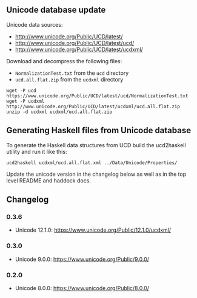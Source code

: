 ## Unicode database update
Unicode data sources:
* http://www.unicode.org/Public/UCD/latest/
* http://www.unicode.org/Public/UCD/latest/ucd/
* http://www.unicode.org/Public/UCD/latest/ucdxml/

Download and decompress the following files:
* `NormalizationTest.txt` from the `ucd` directory
* `ucd.all.flat.zip` from the `ucdxml` directory

```
wget -P ucd https://www.unicode.org/Public/UCD/latest/ucd/NormalizationTest.txt
wget -P ucdxml http://www.unicode.org/Public/UCD/latest/ucdxml/ucd.all.flat.zip
unzip -d ucdxml ucdxml/ucd.all.flat.zip
```

## Generating Haskell files from Unicode database
To generate the Haskell data structures from UCD build the ucd2haskell
utility and run it like this:
```
ucd2haskell ucdxml/ucd.all.flat.xml ../Data/Unicode/Properties/
```

Update the unicode version in the changelog below as well as in the top
level README and haddock docs.

## Changelog

### 0.3.6

* Unicode 12.1.0: https://www.unicode.org/Public/12.1.0/ucdxml/

### 0.3.0

* Unicode 9.0.0: https://www.unicode.org/Public/9.0.0/

### 0.2.0

* Unicode 8.0.0: https://www.unicode.org/Public/8.0.0/
